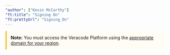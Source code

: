 ```yaml
---
"author": ["Kevin McCarthy"]
"ft:title": "Signing On"
"ft:prettyUrl": "Signing_On"
---
```

<p style="background-color:#FFFCF3; padding: 12px; border-left: 5px solid #F7CD55;">
<b>Note:</b> You must access the Veracode Platform using the <a href="https://docs.veracode.com/r/Region_Domains_for_Veracode_APIs">appropriate domain for your region</a>.</p>